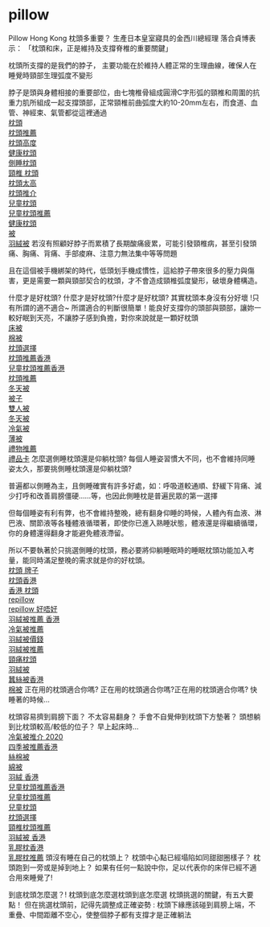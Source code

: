 # pillow
Pillow Hong Kong
枕頭多重要？
生產日本皇室寢具的金西川總經理 落合貞博表示：
「枕頭和床，正是維持及支撐脊椎的重要關鍵」

枕頭所支撐的是我們的脖子，
主要功能在於維持人體正常的生理曲線，確保人在睡覺時頸部生理弧度不變形

脖子是頭與身體相接的重要部位，由七塊椎骨組成圓滑C字形弧的頸椎和周圍的抗重力肌所組成一起支撐頭部，正常頸椎前曲弧度大約10-20mm左右，而食道、血管、神經束、氣管都從這裡通過
<br><a href="https://repillow.co/learn/">枕頭</a>
<br><a href="https://repillow.co/learn/">枕頭推薦</a>
<br><a href="https://repillow.co/learn/">枕頭高度</a>
<br><a href="https://repillow.co/learn/">健康枕頭</a>
<br><a href="https://repillow.co/learn/">側睡枕頭</a>
<br><a href="https://repillow.co/learn/">頸椎 枕頭</a>
<br><a href="https://repillow.co/learn/">枕頭太高</a>
<br><a href="https://repillow.co/mini/">枕頭推介</a>
<br><a href="https://repillow.co/mini/">兒童枕頭</a>
<br><a href="https://repillow.co/mini/">兒童枕頭推薦</a>
<br><a href="https://repillow.co/mini/">健康枕頭</a>
<br><a href="https://repillow.co/quilt/">被</a>
<br><a href="https://repillow.co/quilt/">羽絨被</a>
若沒有照顧好脖子而累積了長期酸痛疲累，可能引發頸椎病，甚至引發頭痛、胸痛、背痛、手部痠麻、注意力無法集中等等問題

且在這個被手機綁架的時代，低頭划手機成慣性，這給脖子帶來很多的壓力與傷害，更是需要一顆與頸部契合的枕頭，才不會造成頸椎弧度變形，破壞身體構造。

什麼才是好枕頭?
什麼才是好枕頭?什麼才是好枕頭?
其實枕頭本身沒有分好壞 !只有所謂的適不適合~
所謂適合的判斷很簡單！能良好支撐你的頭部與頸部，讓妳一較好眠到天亮，不讓脖子感到負擔，對你來說就是一顆好枕頭
<br><a href="https://repillow.co/quilt/">床被</a>
<br><a href="https://repillow.co/quilt/">棉被</a>
<br><a href="https://repillow.co/store/Re-Pillow-2-p376165033">枕頭選擇</a>
<br><a href="https://repillow.co/store/Re-Pillow-2-p376165033">枕頭推薦香港</a>
<br><a href="https://repillow.co/store/Re-Pillow-2-mini-p376160059">兒童枕頭推薦香港</a>
<br><a href="https://repillow.co/store/Re-Pillow-2-mini-p376160059">枕頭推薦</a>
<br><a href="https://repillow.co/store/Re-Quilt-15-%E5%96%AE%E4%BA%BA-p376165056">冬天被</a>
<br><a href="https://repillow.co/store/Re-Quilt-15-%E5%96%AE%E4%BA%BA-p376165056">被子</a>
<br><a href="https://repillow.co/store/Re-Quilt-15-%E9%9B%99%E4%BA%BA-p402529522">雙人被</a>
<br><a href="https://repillow.co/store/Re-Quilt-15-%E9%9B%99%E4%BA%BA-p402529522">冬天被</a>
<br><a href="https://repillow.co/store/Re-Quilt-25-%E5%96%AE%E4%BA%BA-p376165046">冷氣被</a>
<br><a href="https://repillow.co/store/Re-Quilt-25-%E9%9B%99%E4%BA%BA-p402475620">薄被</a>
<br><a href="https://repillow.co/store/%E7%A6%AE%E5%93%81%E5%8D%A1-p378045047">禮物推薦</a>
<br><a href="https://repillow.co/store/%E7%A6%AE%E5%93%81%E5%8D%A1-p378045047">禮品卡</a>
怎麼選側睡枕頭還是仰躺枕頭?
每個人睡姿習慣大不同，也不會維持同睡姿太久，那要挑側睡枕頭還是仰躺枕頭?

普遍都以側睡為主，且側睡確實有許多好處，如：呼吸道較通順、舒緩下背痛、減少打呼和改善肩膀僵硬……等，也因此側睡枕是普遍民眾的第一選擇

但每個睡姿有利有弊，也不會維持整晚，總有翻身仰睡的時候，人體內有血液、淋巴液、關節液等各種體液循環著，即使你已進入熟睡狀態，體液還是得繼續循環，你的身體還得翻身才能避免體液滯留。

所以不要執著於只挑選側睡的枕頭，務必要將仰躺睡眠時的睡眠枕頭功能加入考量，能同時滿足整晚的需求就是你的好枕頭。
<br><a href="https://repillow.co/about/">枕頭 牌子</a>
<br><a href="https://repillow.co/about/">枕頭香港</a>
<br><a href="https://repillow.co/about/">香港 枕頭</a>
<br><a href="https://wow.esdlife.com/space.php?uid=26217&do=blog&id=454473">repillow</a>
<br><a href="https://wow.esdlife.com/space.php?uid=26217&do=blog&id=454473">repillow 好唔好</a>
<br><a href="https://repillow.co/%e7%be%bd%e7%b5%a8%e8%a2%abvs%e6%a3%89%e8%a2%abvs%e5%86%b7%e6%b0%a3%e8%a2%ab-%e4%b8%8d%e5%bf%85%e5%86%8d%e7%85%a9%e6%83%b1%e5%a4%a9%e6%b0%a3%e6%8f%9b%e8%a2%ab%e5%95%8f%e9%a1%8c/">羽絨被推薦 香港</a>
<br><a href="https://repillow.co/%e7%be%bd%e7%b5%a8%e8%a2%abvs%e6%a3%89%e8%a2%abvs%e5%86%b7%e6%b0%a3%e8%a2%ab-%e4%b8%8d%e5%bf%85%e5%86%8d%e7%85%a9%e6%83%b1%e5%a4%a9%e6%b0%a3%e6%8f%9b%e8%a2%ab%e5%95%8f%e9%a1%8c/">冷氣被推薦</a>
<br><a href="https://repillow.co/%e7%be%bd%e7%b5%a8%e8%a2%abvs%e6%a3%89%e8%a2%abvs%e5%86%b7%e6%b0%a3%e8%a2%ab-%e4%b8%8d%e5%bf%85%e5%86%8d%e7%85%a9%e6%83%b1%e5%a4%a9%e6%b0%a3%e6%8f%9b%e8%a2%ab%e5%95%8f%e9%a1%8c/">羽絨被價錢</a>
<br><a href="https://repillow.co/%e7%be%bd%e7%b5%a8%e8%a2%abvs%e6%a3%89%e8%a2%abvs%e5%86%b7%e6%b0%a3%e8%a2%ab-%e4%b8%8d%e5%bf%85%e5%86%8d%e7%85%a9%e6%83%b1%e5%a4%a9%e6%b0%a3%e6%8f%9b%e8%a2%ab%e5%95%8f%e9%a1%8c/">羽絨被推薦</a>
<br><a href="https://repillow.co/%e6%9e%95%e9%a0%ad%e9%ab%98%e5%ba%a6%e5%be%88%e9%87%8d%e8%a6%81-%e8%82%a9%e9%a0%b8%e7%97%9b%e5%8f%af%e8%83%bd%e6%98%af%e5%9b%a0%e7%82%ba%e6%9e%95%e9%a0%ad%e9%ab%98%e5%ba%a6%e4%b8%8d%e9%81%a9%e5%90%88/">頸痛枕頭</a>
<br><a href="https://repillow.co/%e7%be%bd%e7%b5%a8%e8%a2%abvs%e6%a3%89%e8%a2%abvs%e5%86%b7%e6%b0%a3%e8%a2%ab-%e4%b8%8d%e5%bf%85%e5%86%8d%e7%85%a9%e6%83%b1%e5%a4%a9%e6%b0%a3%e6%8f%9b%e8%a2%ab%e5%95%8f%e9%a1%8c/">羽絨被</a>
<br><a href="https://repillow.co/%e7%be%bd%e7%b5%a8%e8%a2%abvs%e6%a3%89%e8%a2%abvs%e5%86%b7%e6%b0%a3%e8%a2%ab-%e4%b8%8d%e5%bf%85%e5%86%8d%e7%85%a9%e6%83%b1%e5%a4%a9%e6%b0%a3%e6%8f%9b%e8%a2%ab%e5%95%8f%e9%a1%8c/">蠶絲被香港</a>
<br><a href="https://repillow.co/%e7%be%bd%e7%b5%a8%e8%a2%abvs%e6%a3%89%e8%a2%abvs%e5%86%b7%e6%b0%a3%e8%a2%ab-%e4%b8%8d%e5%bf%85%e5%86%8d%e7%85%a9%e6%83%b1%e5%a4%a9%e6%b0%a3%e6%8f%9b%e8%a2%ab%e5%95%8f%e9%a1%8c/">棉被</a>
正在用的枕頭適合你嗎?
正在用的枕頭適合你嗎?正在用的枕頭適合你嗎?
快睡著的時候…

枕頭容易擠到肩膀下面？
不太容易翻身？
手會不自覺伸到枕頭下方墊著？
頭想躺到比枕頭較高/較低的位子？
早上起床時…
<br><a href="https://repillow.co/%e7%be%bd%e7%b5%a8%e8%a2%abvs%e6%a3%89%e8%a2%abvs%e5%86%b7%e6%b0%a3%e8%a2%ab-%e4%b8%8d%e5%bf%85%e5%86%8d%e7%85%a9%e6%83%b1%e5%a4%a9%e6%b0%a3%e6%8f%9b%e8%a2%ab%e5%95%8f%e9%a1%8c/">冷氣被推介 2020</a>
<br><a href="https://repillow.co/%e7%be%bd%e7%b5%a8%e8%a2%abvs%e6%a3%89%e8%a2%abvs%e5%86%b7%e6%b0%a3%e8%a2%ab-%e4%b8%8d%e5%bf%85%e5%86%8d%e7%85%a9%e6%83%b1%e5%a4%a9%e6%b0%a3%e6%8f%9b%e8%a2%ab%e5%95%8f%e9%a1%8c/">四季被推薦香港</a>
<br><a href="https://repillow.co/%e7%be%bd%e7%b5%a8%e8%a2%abvs%e6%a3%89%e8%a2%abvs%e5%86%b7%e6%b0%a3%e8%a2%ab-%e4%b8%8d%e5%bf%85%e5%86%8d%e7%85%a9%e6%83%b1%e5%a4%a9%e6%b0%a3%e6%8f%9b%e8%a2%ab%e5%95%8f%e9%a1%8c/">絲棉被</a>
<br><a href="https://repillow.co/%e7%be%bd%e7%b5%a8%e8%a2%abvs%e6%a3%89%e8%a2%abvs%e5%86%b7%e6%b0%a3%e8%a2%ab-%e4%b8%8d%e5%bf%85%e5%86%8d%e7%85%a9%e6%83%b1%e5%a4%a9%e6%b0%a3%e6%8f%9b%e8%a2%ab%e5%95%8f%e9%a1%8c/">綿被</a>
<br><a href="https://repillow.co/%e7%be%bd%e7%b5%a8%e8%a2%abvs%e6%a3%89%e8%a2%abvs%e5%86%b7%e6%b0%a3%e8%a2%ab-%e4%b8%8d%e5%bf%85%e5%86%8d%e7%85%a9%e6%83%b1%e5%a4%a9%e6%b0%a3%e6%8f%9b%e8%a2%ab%e5%95%8f%e9%a1%8c/">羽絨 香港</a>
<br><a href="https://repillow.co/%e6%83%b3%e4%bf%9d%e8%ad%b7%e5%85%92%e7%ab%a5%e9%a0%b8%e6%a4%8e%e5%b0%b1%e8%a6%81%e5%85%88%e9%81%b8%e5%b0%8d%e6%9e%95%e9%a0%ad/">兒童枕頭推薦香港</a>
<br><a href="https://repillow.co/%e6%83%b3%e4%bf%9d%e8%ad%b7%e5%85%92%e7%ab%a5%e9%a0%b8%e6%a4%8e%e5%b0%b1%e8%a6%81%e5%85%88%e9%81%b8%e5%b0%8d%e6%9e%95%e9%a0%ad/">兒童枕頭推薦</a>
<br><a href="https://repillow.co/%e6%83%b3%e4%bf%9d%e8%ad%b7%e5%85%92%e7%ab%a5%e9%a0%b8%e6%a4%8e%e5%b0%b1%e8%a6%81%e5%85%88%e9%81%b8%e5%b0%8d%e6%9e%95%e9%a0%ad/">兒童枕頭</a>
<br><a href="https://repillow.co/%e6%83%b3%e4%bf%9d%e8%ad%b7%e5%85%92%e7%ab%a5%e9%a0%b8%e6%a4%8e%e5%b0%b1%e8%a6%81%e5%85%88%e9%81%b8%e5%b0%8d%e6%9e%95%e9%a0%ad/">枕頭選擇</a>
<br><a href="https://repillow.co/%e6%83%b3%e4%bf%9d%e8%ad%b7%e5%85%92%e7%ab%a5%e9%a0%b8%e6%a4%8e%e5%b0%b1%e8%a6%81%e5%85%88%e9%81%b8%e5%b0%8d%e6%9e%95%e9%a0%ad/">頸椎枕頭推薦</a>
<br><a href="https://repillow.co/%e7%be%bd%e7%b5%a8%e8%a2%abvs%e6%a3%89%e8%a2%abvs%e5%86%b7%e6%b0%a3%e8%a2%ab-%e4%b8%8d%e5%bf%85%e5%86%8d%e7%85%a9%e6%83%b1%e5%a4%a9%e6%b0%a3%e6%8f%9b%e8%a2%ab%e5%95%8f%e9%a1%8c/">羽絨被 香港</a>
<br><a href="https://repillow.co/%e8%a8%98%e6%86%b6%e6%a3%89%e6%9e%95vs%e4%b9%b3%e8%86%a0%e6%9e%95vs%e9%ba%bb%e8%97%a5%e6%9e%95/">乳膠枕香港</a>
<br><a href="https://repillow.co/%e8%a8%98%e6%86%b6%e6%a3%89%e6%9e%95vs%e4%b9%b3%e8%86%a0%e6%9e%95vs%e9%ba%bb%e8%97%a5%e6%9e%95/">乳膠枕推薦</a>
頭沒有睡在自己的枕頭上？
枕頭中心點已經塌陷如同甜甜圈樣子？
枕頭跑到一旁或是掉到地上？
如果有任何一點說中你，足以代表你的床伴已經不適合用來睡覺了!

到底枕頭怎麼選？!
枕頭到底怎麼選枕頭到底怎麼選
枕頭挑選的關鍵，有五大要點！
但在挑選枕頭前，記得先調整成正確姿勢 : 枕頭下緣應該碰到肩膀上端，不重疊、中間距離不空心，使整個脖子都有支撐才是正確躺法
